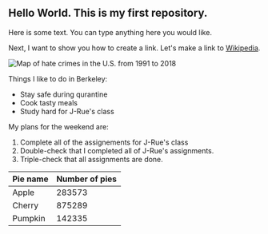 ## Hello World. This is my first repository. 

Here is some text. You can type anything here you would like. 

Next, I want to show you how to create a link. Let's make a link to [Wikipedia](https://wikipedia.org/). 

![Map of hate crimes in the U.S. from 1991 to 2018](https://docs.google.com/spreadsheets/d/e/2PACX-1vT6z3U6JzGab0d5YpC-YtIsfJNfM4H7TF8M465BmcRh18Au2TD209MUQUY6IYIRLVqUAUFp0fjyMzCY/pubchart?oid=258553375&format=image)

Things I like to do in Berkeley: 

* Stay safe during qurantine 
* Cook tasty meals 
* Study hard for J-Rue's class 

My plans for the weekend are: 

1. Complete all of the assignements for J-Rue's class 
2. Double-check that I completed all of J-Rue's assignments. 
3. Triple-check that all assignments are done. 

| Pie name | Number of pies |
|----------|----------------|
| Apple    | 283573         |
| Cherry   | 875289         | 
| Pumpkin  | 142335         |
